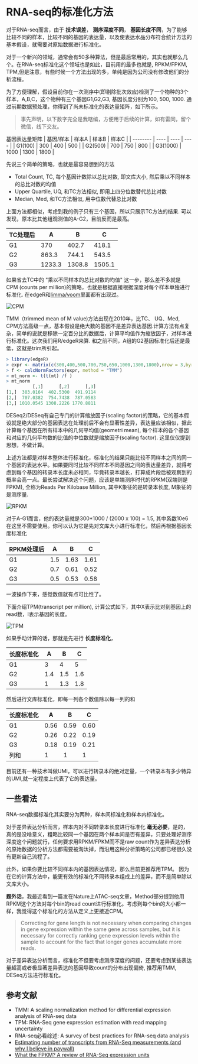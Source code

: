 # RNA-seq的标准化方法

对于RNA-seq而言，由于 **技术误差**， **测序深度不同**， **基因长度不同**，为了能够比较不同的样本，比较不同的基因的表达量，以及使表达水品分布符合统计方法的基本假设，就需要对原始数据进行标准化。

对于一个新兴的领域，通常会有50多种算法，但是最后常用的，其实也就那么几个。在RNA-seq标准化这个领域也是如此，目前用的最多也就是, RPKM/FPKM, TPM,但是注意，有些时候一个方法出现的多，单纯是因为公司没有修改他们的分析流程。

为了方便理解，假设目前你在一次测序中(即剔除批次效应)检测了一个物种的3个样本，A,B,C，这个物种有三个基因G1,G2,G3, 基因长度分别为100, 500, 1000. 通过前期数据预处理，你得到了尚未标准化的表达量矩阵，如下所示。

> 事先声明，以下数字完全是我瞎编，方便用于后续的计算，如有雷同，留个微信，线下交友。

基因表达量矩阵
| 基因/样本    | 样本A  | 样本B  | 样本C  |
| -------- | ---- | ---- | ---- |
| G1(100)  | 300  | 400  | 500  |
| G2(500)  | 700  | 750  | 800  |
| G3(1000) | 1000 | 1300 | 1800 |

先说三个简单的策略，也就是最容易想到的方法

- Total Count, TC, 每个基因计数除以总比对数, 即文库大小, 然后乘以不同样本的总比对数的均值
- Upper Quartile, UQ, 和TC方法相似, 即用上四分位数替代总比对数
- Median, Med, 和TC方法相似, 用中位数代替总比对数

上面方法都相似，考虑到我的例子只有三个基因，所以只展示TC方法的结果. 可以发现，原本比其他组观测值的A-G2，目前反而是最高。

| TC处理后 | A      | B      | C      |
| ----- | ------ | ------ | ------ |
| G1    | 370    | 402.7  | 418.1  |
| G2    | 863.3  | 744.1  | 543.5  |
| G3    | 1233.3 | 1308.8 | 1505.1 |

如果省去TC中的 "乘以不同样本的总比对数的均值" 这一步，那么差不多就是CPM (counts per million)的策略，也就是根据直接根据深度对每个样本单独进行标准化. 在edgeR和[limma/voom](https://genomebiology.biomedcentral.com/articles/10.1186/gb-2014-15-2-r29)里面都有出现过。

![CPM](http://oex750gzt.bkt.clouddn.com/18-5-21/3334996.jpg)

TMM（trimmed mean of M value)方法出现在2010年，比TC、 UQ、Med, CPM方法高级一点，基本假设是绝大数的基因不是差异表达基因.计算方法有点复杂，简单的说就是移除一定百分比的数据后，计算平均值作为缩放因子，对样本进行标准化。这次我们用R/edgeR来算. 和之前不同，A组的G2基因标准化后还是最低，这就是trim所引起。

```r
> library(edgeR)
> expr <- matrix(c(300,400,500,700,750,650,1000,1300,1800),nrow = 3,byrow = TRUE)
> f <- calcNormFactors(expr, method = "TMM")
> mt_norm <- t(t(mt) /f )
> mt_norm
          [,1]      [,2]      [,3]
[1,]  303.0164  402.5300  491.9114
[2,]  707.0382  754.7438  787.0583
[3,] 1010.0545 1308.2226 1770.8811
```

DESeq2/DESeq有自己专门的计算缩放因子(scaling factor)的策略，它的基本假设就是绝大部分的基因表达在处理前后不会有显著性差异，表达量应该相似，据此计算每个基因在所有样本中的几何平均值(geometri mean), 每个样本的各个基因和对应的几何平均数的比值的中位数就是缩放因子(scaling factor). 这里仅仅提到思想，不做计算。

上述方法都是对样本整体进行标准化，标准化的结果只能比较不同样本之间的同一个基因的表达水平。如果要同时比较不同样本不同基因之间的表达量差异，就得考虑到每个基因的转录本长度未必相同，毕竟转录本越长，打算成片段后被观察到的概率会高一点。最长尝试解决这个问题，应该是单端测序时代的RPKM(双端则是FPKM), 全称为Reads Per Kilobase Million, 其中K象征的是转录本长度, M象征的是测序量.

![RPKM](http://oex750gzt.bkt.clouddn.com/18-5-18/98036060.jpg)

对于A-G1而言，他的表达量就是300*1000 / (2000 x 100) = 1.5, 其中系数10e6在这里不需要使用。你可以认为它是先对文库大小进行标准化，然后再根据基因长度标准化

| RPKM处理后 | A    | B    | C    |
| ------- | ---- | ---- | ---- |
| G1      | 1.5  | 1.63 | 1.61 |
| G2      | 0.7  | 0.61 | 0.52 |
| G3      | 0.5  | 0.53 | 0.58 |

一波操作下来，感觉数值就有点可比性了。

下面介绍TPM(transcript per million), 计算公式如下，其中X表示比对到基因上的read数，l表示基因的长度。

![TPM](http://oex750gzt.bkt.clouddn.com/18-5-18/15988391.jpg)

如果手动计算的话，那就是先进行 **长度标准化**，

| 长度标准化 | A    | B    | C    |
| ----- | ---- | ---- | ---- |
| G1    | 3    | 4    | 5    |
| G2    | 1.4  | 1.5  | 1.6  |
| G3    | 1    | 1.3  | 1.8  |

然后进行文库标准化，即每一列各个数值除以每一列的和

| 长度标准化 | A    | B    | C    |
| ----- | ---- | ---- | ---- |
| G1    | 0.56 | 0.59 | 0.60 |
| G2    | 0.26 | 0.22 | 0.19 |
| G3    | 0.18 | 0.19 | 0.21 |
| 列和    | 1    | 1    | 1    |

目前还有一种技术叫做UMI，可以进行转录本的绝对定量，一个转录本有多少特异的UMI,就一定程度上代表了它的表达量。

## 一些看法

RNA-seq数据标准化其实要分为两种，样本间标准化和样本内标准化。

对于差异表达分析而言，样本内对不同转录本长度进行标准化 **毫无必要**，是的，真的是没啥意义，粗略比较同一个基因在两个样本间是否有差异，只要处理好测序深度这个问题就行，任何要求用RPKM/FPKM而不是raw count作为差异表达分析的原始数据的分析方法都需要被淘汰掉，而沿用这种分析策略的公司都已经很久没有更新自己流程了。

此外，如果你要比较不同样本内的基因表达情况，那么目前更推荐用TPM。 因为在它的计算方法中，能更有效的标准化不同转录本组成上的差异，而不是简单除以文库大小。

**题外话**，我最近看到一篇发在Nature上ATAC-seq文章，Method部分提到他用RPKM这个方法对每个bin的read count进行标准化。考虑到每个bin的大小都一样，我觉得这个标准化的方法从定义上更接近CPM。

> Correcting for gene length is not necessary when comparing changes in gene expression within the same gene across samples, but it is necessary for correctly ranking gene expression levels within the sample to account for the fact that longer genes accumulate more reads.

对于差异表达分析而言，标准化不但要考虑测序深度的问题，还要考虑到某些表达量超高或者极显著差异表达的基因导致count的分布出现偏倚, 推荐用TMM, DESeq方法进行标准化。

## 参考文献

- TMM: A scaling normalization method for differential expression analysis of RNA-seq data
- TPM: RNA-Seq gene expression estimation with read mapping uncertainty
- RNA-seq必看综述: A survey of best practices for RNA-seq data analysis
- [Estimating number of transcripts from RNA-Seq measurements (and why I believe in paywall)](https://liorpachter.wordpress.com/2014/04/30/estimating-number-of-transcripts-from-rna-seq-measurements-and-why-i-believe-in-paywall/)
- [What the FPKM? A review of RNA-Seq expression units](https://haroldpimentel.wordpress.com/2014/05/08/what-the-fpkm-a-review-rna-seq-expression-units/)